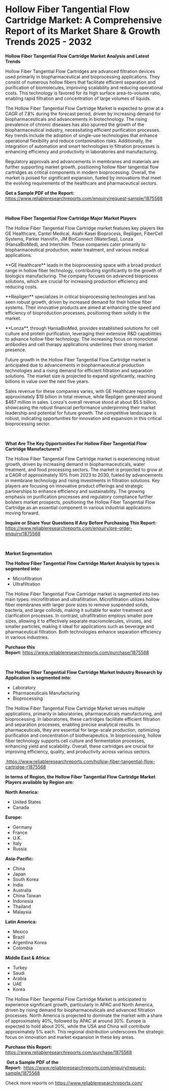 <p><h1>Hollow Fiber Tangential Flow Cartridge Market: A Comprehensive Report of its Market Share & Growth Trends 2025 - 2032</h1></p><p><strong>Hollow Fiber Tangential Flow Cartridge Market Analysis and Latest Trends</strong></p>
<p><p>Hollow Fiber Tangential Flow Cartridges are advanced filtration devices used primarily in biopharmaceutical and bioprocessing applications. They consist of numerous hollow fibers that facilitate efficient separation and purification of biomolecules, improving scalability and reducing operational costs. This technology is favored for its high surface area-to-volume ratio, enabling rapid filtration and concentration of large volumes of liquids.</p><p>The Hollow Fiber Tangential Flow Cartridge Market is expected to grow at a CAGR of 7.8% during the forecast period, driven by increasing demand for biopharmaceuticals and advancements in biotechnology. The rising prevalence of chronic diseases has also spurred the growth of the biopharmaceutical industry, necessitating efficient purification processes. Key trends include the adoption of single-use technologies that enhance operational flexibility and reduce contamination risks. Additionally, the integration of automation and smart technologies in filtration processes is enhancing efficiency and productivity in laboratories and manufacturing.</p><p>Regulatory approvals and advancements in membranes and materials are further supporting market growth, positioning hollow fiber tangential flow cartridges as critical components in modern bioprocessing. Overall, the market is poised for significant expansion, fueled by innovations that meet the evolving requirements of the healthcare and pharmaceutical sectors.</p></p>
<p><strong>Get a Sample PDF of the Report:&nbsp;</strong> <a href="https://www.reliableresearchreports.com/enquiry/request-sample/1875568?utm_campaign=2030&utm_medium=2&utm_source=Github&utm_content=ia&utm_term=05032025&utm_id=hollow-fiber-tangential-flow-cartridge">https://www.reliableresearchreports.com/enquiry/request-sample/1875568</a></p>
<p>&nbsp;</p>
<p><strong>Hollow Fiber Tangential Flow Cartridge Major Market Players</strong></p>
<p><p>The Hollow Fiber Tangential Flow Cartridge market features key players like GE Healthcare, Cantel Medical, Asahi Kasei Bioprocess, Repligen, FiberCell Systems, Parker Hannifin, JM BioConnect (WaterSep), Lonza (HansaBioMed), and Interchim. These companies cater primarily to biopharmaceutical production, water treatment, and various medical applications.</p><p>**GE Healthcare** leads in the bioprocessing space with a broad product range in hollow fiber technology, contributing significantly to the growth of biologics manufacturing. The company focuses on advanced bioprocess solutions, which are crucial for increasing production efficiency and reducing costs.</p><p>**Repligen** specializes in critical bioprocessing technologies and has seen robust growth, driven by increased demand for their hollow fiber systems. Their innovative products are aimed at enhancing the speed and efficiency of bioproduction processes, positioning them solidly in the market.</p><p>**Lonza**, through HansaBioMed, provides established solutions for cell culture and protein purification, leveraging their extensive R&D capabilities to advance hollow fiber technology. The increasing focus on monoclonal antibodies and cell therapy applications underlines their strong market presence.</p><p>Future growth in the Hollow Fiber Tangential Flow Cartridge market is anticipated due to advancements in biopharmaceutical production technologies and a rising demand for efficient filtration and separation solutions. The market size is projected to expand significantly, reaching billions in value over the next five years.</p><p>Sales revenue for these companies varies, with GE Healthcare reporting approximately $19 billion in total revenue, while Repligen generated around $467 million in sales. Lonza's overall revenue stood at about $5.5 billion, showcasing the robust financial performance underpinning their market leadership and potential for future growth. The competitive landscape is robust, indicating opportunities for innovation and expansion in this critical bioprocessing sector.</p></p>
<p>&nbsp;</p>
<p><strong>What Are The Key Opportunities For Hollow Fiber Tangential Flow Cartridge Manufacturers?</strong></p>
<p><p>The Hollow Fiber Tangential Flow Cartridge market is experiencing robust growth, driven by increasing demand in biopharmaceuticals, water treatment, and food processing sectors. The market is projected to grow at a CAGR of approximately 10% from 2023 to 2030, fueled by advancements in membrane technology and rising investments in filtration solutions. Key players are focusing on innovative product offerings and strategic partnerships to enhance efficiency and sustainability. The growing emphasis on purification processes and regulatory compliance further bolsters market prospects, positioning the Hollow Fiber Tangential Flow Cartridge as an essential component in various industrial applications moving forward.</p></p>
<p><strong>Inquire or Share Your Questions If Any Before Purchasing This Report:</strong> <a href="https://www.reliableresearchreports.com/enquiry/pre-order-enquiry/1875568?utm_campaign=2030&utm_medium=2&utm_source=Github&utm_content=ia&utm_term=05032025&utm_id=hollow-fiber-tangential-flow-cartridge">https://www.reliableresearchreports.com/enquiry/pre-order-enquiry/1875568</a></p>
<p>&nbsp;</p>
<p><strong>Market Segmentation</strong></p>
<p><strong>The Hollow Fiber Tangential Flow Cartridge Market Analysis by types is segmented into:</strong></p>
<p><ul><li>Microfiltration</li><li>Ultrafiltration</li></ul></p>
<p><p>The Hollow Fiber Tangential Flow Cartridge market is segmented into two main types: microfiltration and ultrafiltration. Microfiltration utilizes hollow fiber membranes with larger pore sizes to remove suspended solids, bacteria, and large colloids, making it suitable for water treatment and clarification processes. In contrast, ultrafiltration employs smaller pore sizes, allowing it to effectively separate macromolecules, viruses, and smaller particles, making it ideal for applications such as beverage and pharmaceutical filtration. Both technologies enhance separation efficiency in various industries.</p></p>
<p><strong>Purchase this Report:&nbsp;</strong><a href="https://www.reliableresearchreports.com/purchase/1875568?utm_campaign=2030&utm_medium=2&utm_source=Github&utm_content=ia&utm_term=05032025&utm_id=hollow-fiber-tangential-flow-cartridge">https://www.reliableresearchreports.com/purchase/1875568</a></p>
<p>&nbsp;</p>
<p><strong>The Hollow Fiber Tangential Flow Cartridge Market Industry Research by Application is segmented into:</strong></p>
<p><ul><li>Laboratory</li><li>Pharmaceuticals Manufacturing</li><li>Bioprocessing</li></ul></p>
<p><p>The Hollow Fiber Tangential Flow Cartridge Market serves multiple applications, primarily in laboratories, pharmaceuticals manufacturing, and bioprocessing. In laboratories, these cartridges facilitate efficient filtration and separation processes, enabling precise analytical results. In pharmaceuticals, they are essential for large-scale production, optimizing purification and concentration of biotherapeutics. In bioprocessing, hollow fiber technology supports cell culture and fermentation processes, enhancing yield and scalability. Overall, these cartridges are crucial for improving efficiency, quality, and productivity across various sectors.</p></p>
<p><a href="https://www.reliableresearchreports.com/hollow-fiber-tangential-flow-cartridge-r1875568?utm_campaign=2030&utm_medium=2&utm_source=Github&utm_content=ia&utm_term=05032025&utm_id=hollow-fiber-tangential-flow-cartridge">&nbsp;https://www.reliableresearchreports.com/hollow-fiber-tangential-flow-cartridge-r1875568</a></p>
<p><strong>In terms of Region, the Hollow Fiber Tangential Flow Cartridge Market Players available by Region are:</strong></p>
<p>
    <p> <strong> North America: </strong>
        <ul>
            <li>United States</li>
            <li>Canada</li>
        </ul>
        </p> 
    <p> <strong> Europe: </strong>
        <ul>
            <li>Germany</li>
            <li>France</li>
            <li>U.K.</li>
            <li>Italy</li>
            <li>Russia</li>
        </ul>
        </p> 
    <p> <strong> Asia-Pacific: </strong>
        <ul>
            <li>China</li>
            <li>Japan</li>
            <li>South Korea</li>
            <li>India</li>
            <li>Australia</li>
            <li>China Taiwan</li>
            <li>Indonesia</li>
            <li>Thailand</li>
            <li>Malaysia</li>
        </ul>
        </p> 
    <p> <strong> Latin America: </strong>
        <ul>
            <li>Mexico</li>
            <li>Brazil</li>
            <li>Argentina Korea</li>
            <li>Colombia</li>
        </ul>
        </p> 
    <p> <strong> Middle East & Africa: </strong>
        <ul>
            <li>Turkey</li>
            <li>Saudi</li>
            <li>Arabia</li>
            <li>UAE</li>
            <li>Korea</li>
        </ul>
    </p>
    </p>
<p><p>The Hollow Fiber Tangential Flow Cartridge Market is anticipated to experience significant growth, particularly in APAC and North America, driven by rising demand for biopharmaceuticals and advanced filtration processes. North America is projected to dominate the market with a share of approximately 40%, followed by APAC at around 30%. Europe is expected to hold about 20%, while the USA and China will contribute approximately 5% each. This regional distribution underscores the strategic focus on innovation and market expansion in these key areas.</p></p>
<p><strong>Purchase this Report: </strong><a href="https://www.reliableresearchreports.com/purchase/1875568?utm_campaign=2030&utm_medium=2&utm_source=Github&utm_content=ia&utm_term=05032025&utm_id=hollow-fiber-tangential-flow-cartridge">https://www.reliableresearchreports.com/purchase/1875568</a></p>
<p>&nbsp;<strong>Get a Sample PDF of the Report:&nbsp;&nbsp;</strong><a href="https://www.reliableresearchreports.com/enquiry/request-sample/1875568?utm_campaign=2030&utm_medium=2&utm_source=Github&utm_content=ia&utm_term=05032025&utm_id=hollow-fiber-tangential-flow-cartridge">https://www.reliableresearchreports.com/enquiry/request-sample/1875568</a></p>
<p><strong></strong></p>
<p>Check more reports on <a href="https://www.reliableresearchreports.com/?utm_campaign=2030&utm_medium=2&utm_source=Github&utm_content=ia&utm_term=05032025&utm_id=hollow-fiber-tangential-flow-cartridge">https://www.reliableresearchreports.com/</a></p>